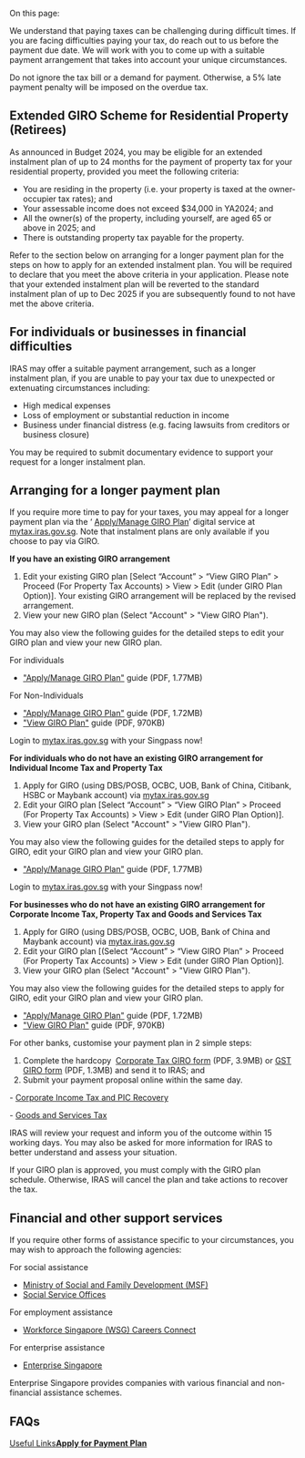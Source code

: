 On this page:

We understand that paying taxes can be challenging during difficult times. If you are facing difficulties paying your tax, do reach out to us before the payment due date. We will work with you to come up with a suitable payment arrangement that takes into account your unique circumstances.

Do not ignore the tax bill or a demand for payment. Otherwise, a 5% late payment penalty will be imposed on the overdue tax.

## Extended GIRO Scheme for Residential Property (Retirees)

As announced in Budget 2024, you may be eligible for an extended instalment plan of up to 24 months for the payment of property tax for your residential property, provided you meet the following criteria:

- You are residing in the property (i.e. your property is taxed at the owner-occupier tax rates); and
- Your assessable income does not exceed $34,000 in YA2024; and
- All the owner(s) of the property, including yourself, are aged 65 or above in 2025; and
- There is outstanding property tax payable for the property.

Refer to the section below on arranging for a longer payment plan for the steps on how to apply for an extended instalment plan. You will be required to declare that you meet the above criteria in your application. Please note that your extended instalment plan will be reverted to the standard instalment plan of up to Dec 2025 if you are subsequently found to not have met the above criteria.

## For individuals or businesses in financial difficulties

IRAS may offer a suitable payment arrangement, such as a longer instalment plan, if you are unable to pay your tax due to unexpected or extenuating circumstances including:

- High medical expenses
- Loss of employment or substantial reduction in income
- Business under financial distress (e.g. facing lawsuits from creditors or business closure)

You may be required to submit documentary evidence to support your request for a longer instalment plan.

## Arranging for a longer payment plan

If you require more time to pay for your taxes, you may appeal for a longer payment plan via the ‘ [Apply/Manage GIRO Plan](https://mytax.iras.gov.sg/portal/giro/apply/select-bank)’ digital service at [mytax.iras.gov.sg](https://mytax.iras.gov.sg/ESVWeb/default.aspx). Note that instalment plans are only available
if you choose to pay via GIRO.

**If you have an existing GIRO arrangement**

1. Edit your existing GIRO plan \[Select “Account” > “View GIRO Plan” > Proceed (For Property Tax Accounts) > View > Edit (under GIRO Plan Option)\]. Your existing GIRO arrangement will be replaced by the revised arrangement.
2. View your new GIRO plan (Select "Account" > "View GIRO Plan").

You may also view the following guides for the detailed steps to edit your GIRO plan and view your new GIRO plan.

For individuals

- ["Apply/Manage GIRO Plan"](https://www.iras.gov.sg/media/docs/default-source/uploadedfiles/pdf/user-guide_apply-for-giro-plan-(individuals).pdf?sfvrsn=a6593d34_21 "User Guide_Apply for GIRO Plan (Individuals)") guide (PDF, 1.77MB)

For Non-Individuals

- ["Apply/Manage GIRO Plan"](https://www.iras.gov.sg/media/docs/default-source/uploadedfiles/pdf/user-guide_apply-for-giro-plan-(non-individuals).pdf?sfvrsn=d240a159_18 "User Guide_Apply for GIRO Plan (Non-Individuals)") guide (PDF, 1.72MB)
- ["View GIRO Plan"](https://www.iras.gov.sg/media/docs/default-source/uploadedfiles/pdf/user-guide_view-giro-plan-(non-individuals).pdf?sfvrsn=5a19a129_18) guide (PDF, 970KB)

Login to [mytax.iras.gov.sg](https://mytax.iras.gov.sg/ESVWeb/default.aspx "myTax Portal") with your Singpass now!

**For individuals who do not have an existing GIRO arrangement for Individual Income Tax and Property Tax**

1. Apply for GIRO (using DBS/POSB, OCBC, UOB, Bank of China, Citibank, HSBC or Maybank account) via [mytax.iras.gov.sg](https://mytax.iras.gov.sg/ESVWeb/default.aspx "myTax Portal")
2. Edit your GIRO plan \[Select “Account” > “View GIRO Plan” > Proceed (For Property Tax Accounts) > View > Edit (under GIRO Plan Option)\].
3. View your GIRO plan (Select "Account" > "View GIRO Plan").

You may also view the following guides for the detailed steps to apply for GIRO, edit your GIRO plan and view your GIRO plan.

- ["Apply/Manage GIRO Plan"](https://www.iras.gov.sg/media/docs/default-source/uploadedfiles/pdf/user-guide_apply-for-giro-plan-(individuals).pdf?sfvrsn=a6593d34_21 "User Guide_Apply for GIRO Plan (Individuals)") guide (PDF, 1.77MB)

Login to [mytax.iras.gov.sg](https://mytax.iras.gov.sg/ESVWeb/default.aspx "myTax Portal") with your Singpass now!

**For businesses who do not have an existing GIRO arrangement for Corporate Income Tax, Property Tax and Goods and Services Tax**

1. Apply for GIRO (using DBS/POSB, OCBC, UOB, Bank of China and Maybank account) via [mytax.iras.gov.sg](https://mytax.iras.gov.sg/ESVWeb/default.aspx)
2. Edit your GIRO plan \[(Select “Account” > “View GIRO Plan” > Proceed (For Property Tax Accounts) > View > Edit (under GIRO Plan Option)\].
3. View your GIRO plan (Select "Account" > "View GIRO Plan").

You may also view the following guides for the detailed steps to apply for GIRO, edit your GIRO plan and view your GIRO plan.

- ["Apply/Manage GIRO Plan"](https://www.iras.gov.sg/media/docs/default-source/uploadedfiles/pdf/user-guide_apply-for-giro-plan-(non-individuals).pdf?sfvrsn=d240a159_18 "User Guide_Apply for GIRO Plan (Non-Individuals)") guide (PDF, 1.72MB)
- ["View GIRO Plan"](https://www.iras.gov.sg/media/docs/default-source/uploadedfiles/pdf/user-guide_view-giro-plan-(non-individuals).pdf?sfvrsn=5a19a129_18) guide (PDF, 970KB)

For other banks, customise your payment plan in 2 simple steps:

1. Complete the hardcopy  [Corporate Tax GIRO form](https://www.iras.gov.sg/media/docs/default-source/uploadedfiles/pdf/giro_cit_appln_form.pdf?sfvrsn=6306d1d_12) (PDF, 3.9MB) or [GST GIRO form](https://www.iras.gov.sg/media/docs/default-source/uploadedfiles/pdf/gst_giroformfront.pdf?sfvrsn=c9e2a2c7_20) (PDF, 1.3MB) and send it to IRAS; and
2. Submit your payment proposal online within the same day.

\- [Corporate Income Tax and PIC Recovery](https://form.gov.sg/61b86b9b81c7d40013c5e4e2)

\- [Goods and Services Tax](https://form.gov.sg/649516112464420012352775)

IRAS will review your request and inform you of the outcome within 15 working days. You may also be asked for more information for IRAS to better understand and assess your situation.

If your GIRO plan is approved, you must comply with the GIRO plan schedule. Otherwise, IRAS will cancel the plan and take actions to recover the tax.

## Financial and other support services

If you require other forms of assistance specific to your circumstances, you may wish to approach the following agencies:

For social assistance

- [Ministry of Social and Family Development (MSF)](https://www.msf.gov.sg/what-we-do/index/help-those-in-need "Ministry of Social and Family Development (MSF) ")
- [Social Service Offices](https://www.msf.gov.sg/our-services/directories "Social Service Offices")

For employment assistance

- [Workforce Singapore (WSG) Careers Connect](https://content.mycareersfuture.gov.sg/about-careers-connect/ "Workforce Singapore (WSG) Career Connect")

For enterprise assistance

- [Enterprise Singapore](https://www.enterprisesg.gov.sg/ "Enterprise Singapore")

Enterprise Singapore provides companies with various financial and non-financial assistance schemes.

## FAQs

[Useful Links**Apply for Payment Plan**](https://mytax.iras.gov.sg/ESVWeb/default.aspx?target=MPYMApplyGIROBankDetails&toLoginSelection=true)